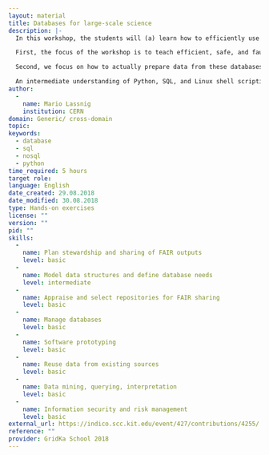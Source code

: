 ```yaml
---
layout: material
title: Databases for large-scale science
description: |-
  In this workshop, the students will (a) learn how to efficiently use relational and non-relational databases for modern large-scale scientific experiments, and (b) how to create database workflows suitable for analytics and machine learning.

  First, the focus of the workshop is to teach efficient, safe, and fault-tolerant principles when dealing with high-volume and high-throughput database scenarios. This includes, but is not limited to, systems such as PostgreSQL, Redis, or ElasticSearch. Topics include query planning and performance analysis, transactional safety, SQL injection, and competitive locking.

  Second, we focus on how to actually prepare data from these databases to be usable for analytics and machine learning frameworks such as Keras.

  An intermediate understanding of Python, SQL, and Linux shell scripting is recommended to follow this course. An understanding of machine learning principles is not required.
author: 
  - 
    name: Mario Lassnig
    institution: CERN
domain: Generic/ cross-domain
topic: 
keywords: 
  - database
  - sql
  - nosql
  - python
time_required: 5 hours
target role: 
language: English
date_created: 29.08.2018
date_modified: 30.08.2018
type: Hands-on exercises
license: ""
version: ""
pid: ""
skills: 
  - 
    name: Plan stewardship and sharing of FAIR outputs
    level: basic
  - 
    name: Model data structures and define database needs
    level: intermediate
  - 
    name: Appraise and select repositories for FAIR sharing
    level: basic
  - 
    name: Manage databases
    level: basic
  - 
    name: Software prototyping
    level: basic
  - 
    name: Reuse data from existing sources
    level: basic
  - 
    name: Data mining, querying, interpretation
    level: basic
  - 
    name: Information security and risk management
    level: basic
external_url: https://indico.scc.kit.edu/event/427/contributions/4255/
reference: ""
provider: GridKa School 2018
---
```

